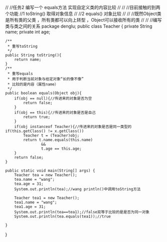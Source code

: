 //
//任务2  编写一个 equals方法 实现自定义类的内容比较
//
//
//目前接触的到两个功能
//1 toString() 取得对象信息
//
//2 equals() 对象比较
//
//
//既然Object类是所有类的父类 ，所有类都可以向上转型 ，Object可以接收所有的类
//
//
//编写类与类之间的关系
package denglu;
public class Teacher {
    private String name;
    private int age;


    /**
     * 重写toString
     */
    public String toString(){
        return name;
    }
    /**
     * 重写equals
     * 用于判断当前对象与给定对象“长的像不像”
     * 比较的是内容（属性name）
     */
    public boolean equals(Object obj){
        if(obj == null){//传进来的对象是否为空
            return false;
        }
        if(obj == this){//传进来的对象是否是自己
            return true;
        }
        if(obj instanceof Teacher){//传进来的对象是否是同一类型的  if(this.getClass() != x.getClass())
            Teacher t = (Teacher)obj;
            return t.name.equals(this.name)
                    &&
                    t.age == this.age;
        }
        return false;
    }

    public static void main(String[] args) {
        Teacher tea = new Teacher();
        tea.name = "wang";
        tea.age = 31;
        System.out.println(tea);//wang println()中调用toString方法

        Teacher tea1 = new Teacher();
        tea1.name = "wang";
        tea1.age = 31;
        System.out.println(tea==tea1);//false双等于比较的是是否为同一对象
        System.out.println(tea.equals(tea1));//true

    }

}